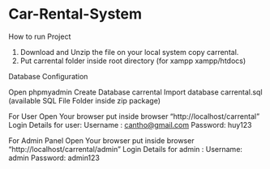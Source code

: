 # Car-Rental-System
How to run Project
1. Download and Unzip the file on your local system copy carrental.
2. Put carrental folder inside root directory (for xampp xampp/htdocs)

Database Configuration

Open phpmyadmin
Create Database carrental
Import database carrental.sql (available SQL File Folder inside zip package)

For User
Open Your browser put inside browser “http://localhost/carrental”
Login Details for user:
Username : cantho@gmail.com
Password: huy123

For Admin Panel
Open Your browser put inside browser “http://localhost/carrental/admin”
Login Details for admin :
Username: admin
Password: admin123
